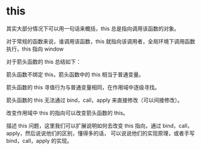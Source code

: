 # this

其实大部分情况下可以用一句话来概括，this 总是指向调用该函数的对象。

对于常规的函数来说，谁调用该函数，this 就指向该调用者，全局环境下调用函数执行，this 指向 window

对于箭头函数的 this 总结如下：

箭头函数不绑定 this，箭头函数中的 this 相当于普通变量。

箭头函数的 this 寻值行为与普通变量相同，在作用域中逐级寻找。

箭头函数的 this 无法通过 bind，call，apply 来直接修改（可以间接修改）。

改变作用域中 this 的指向可以改变箭头函数的 this。

描述 this 问题，这里我们可以扩展说明如何去改变 this 指向，通过 bind，call，apply，然后说说他们的区别，懂得多的话，
可以说说他们的实现原理，或者手写 bind，call，apply 的实现。
